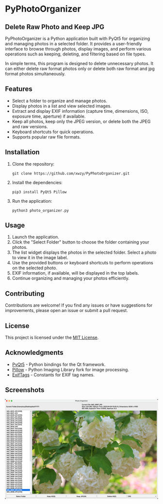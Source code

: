 # PyPhotoOrganizer

## Delete Raw Photo and Keep JPG

PyPhotoOrganizer is a Python application built with PyQt5 for organizing and managing photos in a selected folder. It provides a user-friendly interface to browse through photos, display images, and perform various operations such as keeping, deleting, and filtering based on file types.


In simple terms, this program is designed to delete unnecessary photos. It can either delete raw format photos only or delete both raw format and jpg format photos simultaneously.




## Features

- Select a folder to organize and manage photos.
- Display photos in a list and view selected images.
- Extract and display EXIF information (capture time, dimensions, ISO, exposure time, aperture) if available.
- Keep all photos, keep only the JPEG version, or delete both the JPEG and raw versions.
- Keyboard shortcuts for quick operations.
- Supports popular raw file formats.

## Installation

1. Clone the repository:
   ```
   git clone https://github.com/xwzy/PyPhotoOrganizer.git
   ```
2. Install the dependencies:
   ```
   pip3 install PyQt5 Pillow
   ```
3. Run the application:
   ```
   python3 photo_organizer.py
   ```

## Usage

1. Launch the application.
2. Click the "Select Folder" button to choose the folder containing your photos.
3. The list widget displays the photos in the selected folder. Select a photo to view it in the image label.
4. Use the provided buttons or keyboard shortcuts to perform operations on the selected photo.
5. EXIF information, if available, will be displayed in the top labels.
6. Continue organizing and managing your photos efficiently.

## Contributing

Contributions are welcome! If you find any issues or have suggestions for improvements, please open an issue or submit a pull request.

## License

This project is licensed under the [MIT License](LICENSE).

## Acknowledgments

- [PyQt5](https://riverbankcomputing.com/software/pyqt/) - Python bindings for the Qt framework.
- [Pillow](https://python-pillow.org/) - Python Imaging Library fork for image processing.
- [ExifTags](https://pillow.readthedocs.io/en/stable/reference/ExifTags.html) - Constants for EXIF tag names.

## Screenshots

![Screenshot 1](screenshots/screenshot1.png)
